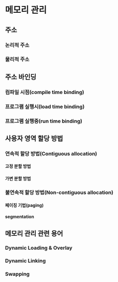 # 메모리 관리

## 주소

### 논리적 주소

### 물리적 주소

## 주소 바인딩

### 컴파일 시점(compile time binding)

### 프로그램 실행시(load time binding)

### 프로그램 실행중(run time binding)

## 사용자 영역 할당 방법

### 연속적 할당 방법(Contiguous allocation)

#### 고정 분할 방법

#### 가변 분할 방법

### 불연속적 할당 방법(Non-contiguous allocation)

#### 페이징 기법(paging)

#### segmentation

#### 

## 메모리 관리 관련 용어

### Dynamic Loading & Overlay

### Dynamic Linking

### Swapping



